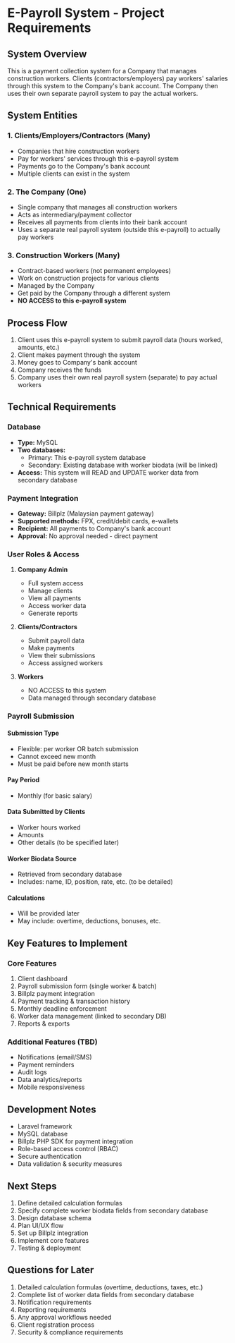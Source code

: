 # E-Payroll System - Project Requirements

## System Overview

This is a payment collection system for a Company that manages construction workers. Clients (contractors/employers) pay workers' salaries through this system to the Company's bank account. The Company then uses their own separate payroll system to pay the actual workers.

## System Entities

### 1. Clients/Employers/Contractors (Many)
- Companies that hire construction workers
- Pay for workers' services through this e-payroll system
- Payments go to the Company's bank account
- Multiple clients can exist in the system

### 2. The Company (One)
- Single company that manages all construction workers
- Acts as intermediary/payment collector
- Receives all payments from clients into their bank account
- Uses a separate real payroll system (outside this e-payroll) to actually pay workers

### 3. Construction Workers (Many)
- Contract-based workers (not permanent employees)
- Work on construction projects for various clients
- Managed by the Company
- Get paid by the Company through a different system
- **NO ACCESS to this e-payroll system**

## Process Flow

1. Client uses this e-payroll system to submit payroll data (hours worked, amounts, etc.)
2. Client makes payment through the system
3. Money goes to Company's bank account
4. Company receives the funds
5. Company uses their own real payroll system (separate) to pay actual workers

## Technical Requirements

### Database
- **Type:** MySQL
- **Two databases:**
  - Primary: This e-payroll system database
  - Secondary: Existing database with worker biodata (will be linked)
- **Access:** This system will READ and UPDATE worker data from secondary database

### Payment Integration
- **Gateway:** Billplz (Malaysian payment gateway)
- **Supported methods:** FPX, credit/debit cards, e-wallets
- **Recipient:** All payments to Company's bank account
- **Approval:** No approval needed - direct payment

### User Roles & Access

1. **Company Admin**
   - Full system access
   - Manage clients
   - View all payments
   - Access worker data
   - Generate reports

2. **Clients/Contractors**
   - Submit payroll data
   - Make payments
   - View their submissions
   - Access assigned workers

3. **Workers**
   - NO ACCESS to this system
   - Data managed through secondary database

### Payroll Submission

#### Submission Type
- Flexible: per worker OR batch submission
- Cannot exceed new month
- Must be paid before new month starts

#### Pay Period
- Monthly (for basic salary)

#### Data Submitted by Clients
- Worker hours worked
- Amounts
- Other details (to be specified later)

#### Worker Biodata Source
- Retrieved from secondary database
- Includes: name, ID, position, rate, etc. (to be detailed)

#### Calculations
- Will be provided later
- May include: overtime, deductions, bonuses, etc.

## Key Features to Implement

### Core Features
1. Client dashboard
2. Payroll submission form (single worker & batch)
3. Billplz payment integration
4. Payment tracking & transaction history
5. Monthly deadline enforcement
6. Worker data management (linked to secondary DB)
7. Reports & exports

### Additional Features (TBD)
- Notifications (email/SMS)
- Payment reminders
- Audit logs
- Data analytics/reports
- Mobile responsiveness

## Development Notes

- Laravel framework
- MySQL database
- Billplz PHP SDK for payment integration
- Role-based access control (RBAC)
- Secure authentication
- Data validation & security measures

## Next Steps

1. Define detailed calculation formulas
2. Specify complete worker biodata fields from secondary database
3. Design database schema
4. Plan UI/UX flow
5. Set up Billplz integration
6. Implement core features
7. Testing & deployment

## Questions for Later

1. Detailed calculation formulas (overtime, deductions, taxes, etc.)
2. Complete list of worker data fields from secondary database
3. Notification requirements
4. Reporting requirements
5. Any approval workflows needed
6. Client registration process
7. Security & compliance requirements

